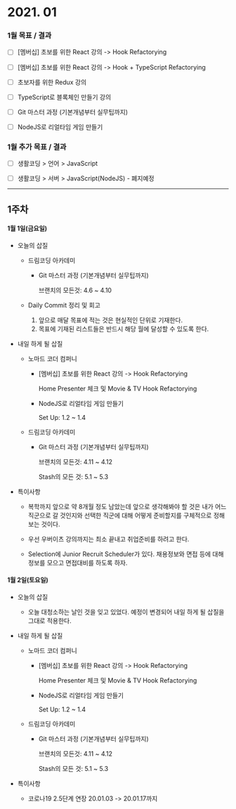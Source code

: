 # 2021. 01

### 1월 목표 / 결과

- [ ] [멤버십] 초보를 위한 React 강의 -> Hook Refactorying

- [ ] [멤버십] 초보를 위한 React 강의 -> Hook + TypeScript Refactorying

- [ ] 초보자를 위한 Redux 강의

- [ ] TypeScript로 블록체인 만들기 강의

- [ ] Git 마스터 과정 (기본개념부터 실무팁까지)

- [ ] NodeJS로 리얼타임 게임 만들기

### 1월 추가 목표 / 결과

- [ ] 생활코딩 > 언어 > JavaScript

- [ ] 생활코딩 > 서버 > JavaScript(NodeJS) - 폐지예정

---

## 1주차

#### 1월 1일(금요일)

- 오늘의 삽질

  - 드림코딩 아카데미

    - Git 마스터 과정 (기본개념부터 실무팁까지)

      브랜치의 모든것: 4.6 ~ 4.10

  - Daily Commit 정리 및 회고

    1. 앞으로 매달 목표에 적는 것은 현실적인 단위로 기재한다.<br>
    2. 목표에 기재된 리스트들은 반드시 해당 월에 달성할 수 있도록 한다.<br>

- 내일 하게 될 삽질

  - 노마드 코더 컴퍼니

    - [멤버십] 초보를 위한 React 강의 -> Hook Refactorying

      Home Presenter 체크 및 Movie & TV Hook Refactorying

    - NodeJS로 리얼타임 게임 만들기

      Set Up: 1.2 ~ 1.4

  - 드림코딩 아카데미

    - Git 마스터 과정 (기본개념부터 실무팁까지)

      브랜치의 모든것: 4.11 ~ 4.12

      Stash의 모든 것: 5.1 ~ 5.3

- 특이사항

  - 복학까지 앞으로 약 8개월 정도 남았는데 앞으로 생각해봐야 할 것은 내가 어느 직군으로 갈 것인지와 선택한 직군에 대해 어떻게 준비할지를 구체적으로 정해보는 것이다.<br>

  - 우선 우버이츠 강의까지는 최소 끝내고 취업준비를 하려고 한다.

  - Selection에 Junior Recruit Scheduler가 있다. 채용정보와 면접 등에 대해 정보를 모으고 면접대비를 하도록 하자.

#### 1월 2일(토요일)

- 오늘의 삽질

  - 오늘 대청소하는 날인 것을 잊고 있었다. 예정이 변경되어 내일 하게 될 삽질을 그대로 적용한다.

- 내일 하게 될 삽질

  - 노마드 코더 컴퍼니

    - [멤버십] 초보를 위한 React 강의 -> Hook Refactorying

      Home Presenter 체크 및 Movie & TV Hook Refactorying

    - NodeJS로 리얼타임 게임 만들기

      Set Up: 1.2 ~ 1.4

  - 드림코딩 아카데미

    - Git 마스터 과정 (기본개념부터 실무팁까지)

      브랜치의 모든것: 4.11 ~ 4.12

      Stash의 모든 것: 5.1 ~ 5.3

- 특이사항

  - 코로나19 2.5단계 연장 20.01.03 -> 20.01.17까지
